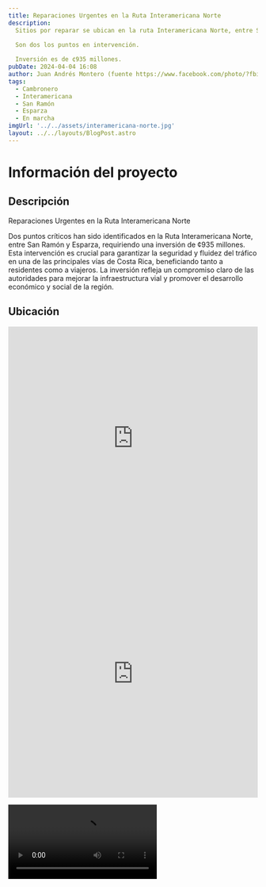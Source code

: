 ```yaml
---
title: Reparaciones Urgentes en la Ruta Interamericana Norte
description: 
  Sitios por reparar se ubican en la ruta Interamericana Norte, entre San Ramón y Esparza.
  
  Son dos los puntos en intervención.

  Inversión es de ¢935 millones.
pubDate: 2024-04-04 16:08
author: Juan Andrés Montero (fuente https://www.facebook.com/photo/?fbid=730705422568564&set=a.190432066595905)
tags:
  - Cambronero
  - Interamericana
  - San Ramón
  - Esparza
  - En marcha
imgUrl: '../../assets/interamericana-norte.jpg'
layout: ../../layouts/BlogPost.astro
---
```


# Información del proyecto
## Descripción

Reparaciones Urgentes en la Ruta Interamericana Norte

Dos puntos críticos han sido identificados en la Ruta Interamericana Norte, entre San Ramón y Esparza, requiriendo una inversión de ¢935 millones. Esta intervención es crucial para garantizar la seguridad y fluidez del tráfico en una de las principales vías de Costa Rica, beneficiando tanto a residentes como a viajeros. La inversión refleja un compromiso claro de las autoridades para mejorar la infraestructura vial y promover el desarrollo económico y social de la región.

## Ubicación

<iframe src="https://www.google.com/maps/dir/Esparza,+Puntarenas+Province/Alajuela+Province,+San+Ram%C3%B3n/@10.0326594,-84.5955845,17612m/data=!3m1!1e3!4m14!4m13!1m5!1m1!1s0x8fa036e05f9e6025:0xa29124e569265597!2m2!1d-84.667374!2d9.9906919!1m5!1m1!1s0x8fa044e377d3afdb:0x25fec024d645683a!2m2!1d-84.4703933!2d10.0910284!3e0?entry=ttu" width="100%" height="450" style="border:0;" allowfullscreen="" loading="lazy" referrerpolicy="no-referrer-when-downgrade"></iframe>

<iframe src="https://widgets.commoninja.com/iframe/a3b65110-9f7d-46b8-b3f6-7ad4c97dd2e7" width="100%" height="500px" frameborder="0" scrolling="no"></iframe>

<video playsinline="" src="blob:https://www.facebook.com/701df447-4eb5-4fb2-9800-09b05b977c33" style="display: block;"></video>